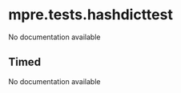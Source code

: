 mpre.tests.hashdicttest
========
No documentation available

Timed
--------
No documentation available